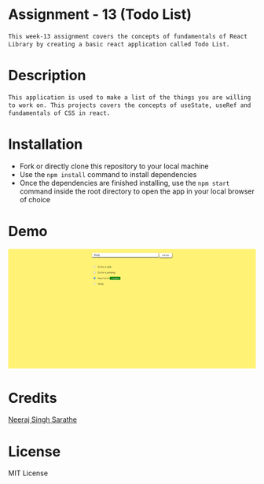 # Assignment - 13 (Todo List)

    This week-13 assignment covers the concepts of fundamentals of React Library by creating a basic react application called Todo List.

# Description

    This application is used to make a list of the things you are willing to work on. This projects covers the concepts of useState, useRef and fundamentals of CSS in react.

# Installation

- Fork or directly clone this repository to your local machine
- Use the `npm install` command to install dependencies
- Once the dependencies are finished installing, use the `npm start` command inside the root directory to open the app in your local browser of choice

# Demo

![Demo](./todo-list/public/demo.png)

# Credits

[Neeraj Singh Sarathe](https://github.com/neerajsinghsarathe)

# License

MIT License